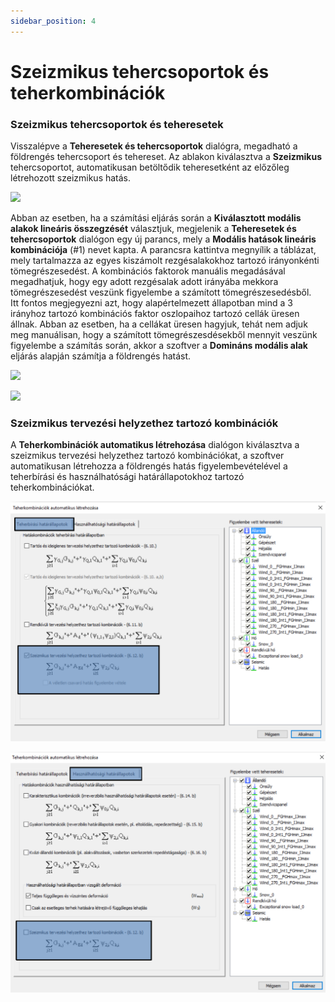 ```yaml
---
sidebar_position: 4
---
```

# Szeizmikus tehercsoportok és teherkombinációk

<!-- wp:heading {"level":3} -->

### Szeizmikus tehercsoportok és teheresetek

<!-- /wp:heading -->

<!-- wp:paragraph {"align":"justify"} -->

Visszalépve a **Teheresetek és tehercsoportok** dialógra, megadható a földrengés tehercsoport és tehereset. Az ablakon kiválasztva a **Szeizmikus** tehercsoportot, automatikusan betöltődik teheresetként az előzőleg létrehozott szeizmikus hatás.

<!-- /wp:paragraph -->

<!-- wp:image {"align":"center","id":37794,"width":443,"height":489,"sizeSlug":"full","linkDestination":"media","className":"is-style-editorskit-rounded"} -->

[![](https://consteelsoftware.com/wp-content/uploads/2022/06/dial_foldrenges_tehercsoport.png)](./img/wp-content-uploads-2022-06-dial_foldrenges_tehercsoport.png)

<!-- /wp:image -->

<!-- wp:paragraph -->

Abban az esetben, ha a számítási eljárás során a **Kiválasztott modális alakok lineáris összegzését** választjuk, megjelenik a **Teheresetek és tehercsoportok** dialógon egy új parancs, mely a **Modális hatások lineáris kombinációja** (#1) nevet kapta. A parancsra kattintva megnyílik a táblázat, mely tartalmazza az egyes kiszámolt rezgésalakokhoz tartozó irányonkénti tömegrészesedést. A kombinációs faktorok manuális megadásával megadhatjuk, hogy egy adott rezgésalak adott irányába mekkora tömegrészesedést veszünk figyelembe a számított tömegrészesedésből.  
Itt fontos megjegyezni azt, hogy alapértelmezett állapotban mind a 3 irányhoz tartozó kombinációs faktor oszlopaihoz tartozó cellák üresen állnak. Abban az esetben, ha a cellákat üresen hagyjuk, tehát nem adjuk meg manuálisan, hogy a számított tömegrészesdésekből mennyit veszünk figyelembe a számítás során, akkor a szoftver a **Domináns modális alak** eljárás alapján számítja a földrengés hatást.

<!-- /wp:paragraph -->

<!-- wp:columns -->

<!-- wp:column -->

<!-- wp:image {"align":"center","id":37786,"sizeSlug":"full","linkDestination":"media","className":"is-style-editorskit-rounded"} -->

[![](https://consteelsoftware.com/wp-content/uploads/2022/06/dial_foldrenges_tehercsoport_linearis.png)](./img/wp-content-uploads-2022-06-dial_foldrenges_tehercsoport_linearis.png)

<!-- /wp:image -->

<!-- /wp:column -->

<!-- wp:column -->

<!-- wp:image {"align":"center","id":37778,"sizeSlug":"full","linkDestination":"media","className":"is-style-editorskit-rounded"} -->

[![](https://consteelsoftware.com/wp-content/uploads/2022/06/dial_foldrenges_tehercsoport_linearis_2.png)](./img/wp-content-uploads-2022-06-dial_foldrenges_tehercsoport_linearis_2.png)

<!-- /wp:image -->

<!-- /wp:column -->

<!-- /wp:columns -->

<!-- wp:heading {"level":3} -->

### Szeizmikus tervezési helyzethez tartozó kombinációk

<!-- /wp:heading -->

<!-- wp:paragraph {"align":"justify"} -->

A **Teherkombinációk automatikus létrehozása** dialógon kiválasztva a szeizmikus tervezési helyzethez tartozó kombinációkat, a szoftver automatikusan létrehozza a földrengés hatás figyelembevételével a teherbírási és használhatósági határállapotokhoz tartozó teherkombinációkat.

<!-- /wp:paragraph -->

<!-- wp:columns -->

<!-- wp:column -->

<!-- wp:image {"align":"center","id":37770,"sizeSlug":"large","linkDestination":"media","className":"is-style-editorskit-rounded"} -->

[![](./img/wp-content-uploads-2022-06-dial_foldrenges_kombinaciok_teherbirasi-1024x780.png)](https://consteelsoftware.com/wp-content/uploads/2022/06/dial_foldrenges_kombinaciok_teherbirasi.png)

<!-- /wp:image -->

<!-- /wp:column -->

<!-- wp:column -->

<!-- wp:image {"align":"center","id":37762,"sizeSlug":"large","linkDestination":"media","className":"is-style-editorskit-rounded"} -->

[![](./img/wp-content-uploads-2022-06-dial_foldrenges_kombinaciok_hasznalhatosagi-1024x781.png)](https://consteelsoftware.com/wp-content/uploads/2022/06/dial_foldrenges_kombinaciok_hasznalhatosagi.png)

<!-- /wp:image -->

<!-- /wp:column -->

<!-- /wp:columns -->

<!-- wp:paragraph -->

<!-- /wp:paragraph -->
